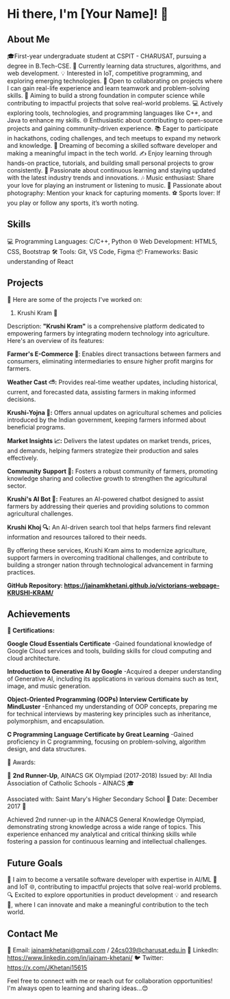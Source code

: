 # Hi there, I'm [Your Name]! 👋

## About Me

🎓First-year undergraduate student at CSPIT - CHARUSAT, pursuing a degree in B.Tech-CSE.
🌱 Currently learning data structures, algorithms, and web development.
💡 Interested in IoT, competitive programming, and exploring emerging technologies.
🤝 Open to collaborating on projects where I can gain real-life experience and learn teamwork and problem-solving skills.
🎯 Aiming to build a strong foundation in computer science while contributing to impactful projects that solve real-world problems.
💻 Actively exploring tools, technologies, and programming languages like C++, and Java to enhance my skills.
🌐 Enthusiastic about contributing to open-source projects and gaining community-driven experience.
📚 Eager to participate in hackathons, coding challenges, and tech meetups to expand my network and knowledge.
🚀 Dreaming of becoming a skilled software developer and making a meaningful impact in the tech world.
✍️ Enjoy learning through hands-on practice, tutorials, and building small personal projects to grow consistently.
🌱 Passionate about continuous learning and staying updated with the latest industry trends and innovations.
🎶 Music enthusiast: Share your love for playing an instrument or listening to music.
📸 Passionate about photography: Mention your knack for capturing moments.
⚽ Sports lover: If you play or follow any sports, it’s worth noting.

## Skills

💻 Programming Languages: C/C++, Python
🌐 Web Development: HTML5, CSS, Bootstrap
🛠️ Tools: Git, VS Code, Figma
📦 Frameworks: Basic understanding of React

## Projects

📂 Here are some of the projects I've worked on:

1. Krushi Kram 🌾

Description: 
**"Krushi Kram"** is a comprehensive platform dedicated to empowering farmers by integrating modern technology into agriculture. Here's an overview of its features:

**Farmer's E-Commerce 🛒**: Enables direct transactions between farmers and consumers, eliminating intermediaries to ensure higher profit margins for farmers.

**Weather Cast ⛅:** Provides real-time weather updates, including historical, current, and forecasted data, assisting farmers in making informed decisions.

**Krushi-Yojna 📜:** Offers annual updates on agricultural schemes and policies introduced by the Indian government, keeping farmers informed about beneficial programs.

**Market Insights 📈:** Delivers the latest updates on market trends, prices, and demands, helping farmers strategize their production and sales effectively.

**Community Support 🤝:** Fosters a robust community of farmers, promoting knowledge sharing and collective growth to strengthen the agricultural sector.

**Krushi's AI Bot 🤖:** Features an AI-powered chatbot designed to assist farmers by addressing their queries and providing solutions to common agricultural challenges.

**Krushi Khoj 🔍:** An AI-driven search tool that helps farmers find relevant information and resources tailored to their needs.

By offering these services, Krushi Kram aims to modernize agriculture, support farmers in overcoming traditional challenges, and contribute to building a stronger nation through technological advancement in farming practices.


**GitHub Repository: https://jainamkhetani.github.io/victorians-webpage-KRUSHI-KRAM/**

## Achievements

**🌟 Certifications:**

**Google Cloud Essentials Certificate**
-Gained foundational knowledge of Google Cloud services and tools, building skills for cloud computing and cloud architecture.

**Introduction to Generative AI by Google**
-Acquired a deeper understanding of Generative AI, including its applications in various domains such as text, image, and music generation.

**Object-Oriented Programming (OOPs) Interview Certificate by MindLuster**
-Enhanced my understanding of OOP concepts, preparing me for technical interviews by mastering key principles such as inheritance, polymorphism, and encapsulation.

**C Programming Language Certificate by Great Learning**
-Gained proficiency in C programming, focusing on problem-solving, algorithm design, and data structures.

🏅 Awards:

🥉 **2nd Runner-Up**, AINACS GK Olympiad (2017-2018)
Issued by: All India Association of Catholic Schools - AINACS 🎓

Associated with: Saint Mary's Higher Secondary School 🏫
Date: December 2017 📅

Achieved 2nd runner-up in the AINACS General Knowledge Olympiad, demonstrating strong knowledge across a wide range of topics. This experience enhanced my analytical and critical thinking skills while fostering a passion for continuous learning and intellectual challenges.

## Future Goals

🚀 I aim to become a versatile software developer with expertise in AI/ML 🤖 and IoT 🌐, contributing to impactful projects that solve real-world problems.
🔍 Excited to explore opportunities in product development 💡 and research 🔬, where I can innovate and make a meaningful contribution to the tech world.

## Contact Me

📧 Email: jainamkhetani@gmail.com / 24cs039@charusat.edu.in
🔗 LinkedIn: https://www.linkedin.com/in/jainam-khetani/
🐦 Twitter: https://x.com/JKhetani15615

Feel free to connect with me or reach out for collaboration opportunities! I'm always open to learning and sharing ideas...😊
